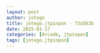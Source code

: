 ```yaml
---
layout: post
author: jotego
title: jotego.jtpinpon - 73a563b
date: 2025-01-17
categories: [Arcade, jtpinpon]
tags: [jotego.jtpinpon]
---
```


